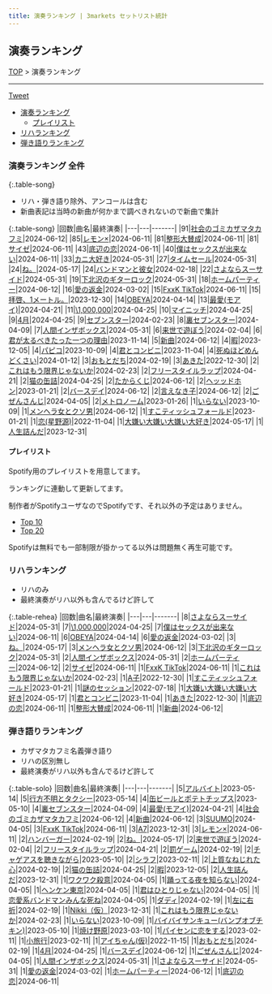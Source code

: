 ```yaml
---
title: 演奏ランキング | 3markets セットリスト統計
---
```

## 演奏ランキング


[TOP](/setlist/) > 演奏ランキング

___

 <a href="https://twitter.com/share?ref_src=twsrc%5Etfw" data-text="3markets[ ]セットリスト > 演奏ランキング" class="twitter-share-button" data-via="3markets" data-hashtags="3markets" data-related="3markets" data-show-count="false">Tweet</a>

* [演奏ランキング](#演奏ランキング)
    * [プレイリスト](#プレイリスト)
* [リハランキング](#リハランキング)
* [弾き語りランキング](#弾き語りランキング)


### 演奏ランキング 全件

{:.table-song}

* リハ・弾き語り除外、アンコールは含む
* 新曲表記は当時の新曲が何かまで調べきれないので新曲で集計

{:.table-song}
|回数|曲名|最終演奏|
|---|---|-------|
|91|[社会のゴミカザマタカフミ](song002.html)|2024-06-12|
|85|[レモン×](song003.html)|2024-06-11|
|81|[整形大賛成](song005.html)|2024-06-11|
|81|[サイゼ](song004.html)|2024-06-11|
|43|[底辺の恋](song008.html)|2024-06-11|
|40|[僕はセックスが出来ない](song006.html)|2024-06-11|
|33|[カニ大好き](song079.html)|2024-05-31|
|27|[タイムセール](song007.html)|2024-05-31|
|24|[ね。](song076.html)|2024-05-17|
|24|[バンドマンと彼女](song009.html)|2024-02-18|
|22|[さよならスーサイド](song013.html)|2024-05-31|
|19|[下北沢のギターロック](song015.html)|2024-05-31|
|18|[ホームパーティー](song011.html)|2024-06-12|
|16|[愛の返金](song012.html)|2024-03-02|
|15|[FxxK TikTok](song082.html)|2024-06-11|
|15|[拝啓、1メートル。](song010.html)|2023-12-30|
|14|[OBEYA](song021.html)|2024-04-14|
|13|[最愛(モアイ)](song014.html)|2024-04-21|
|11|[\1,000,000](song022.html)|2024-04-25|
|10|[マイニッチ](song046.html)|2024-04-25|
|9|[4月](song029.html)|2024-04-25|
|9|[セブンスター](song020.html)|2024-02-23|
|8|[裏セブンスター](song017.html)|2024-04-09|
|7|[人間インザボックス](song016.html)|2024-05-31|
|6|[来世で遊ぼう](song075.html)|2024-02-04|
|6|[君が太るべきたった一つの理由](song034.html)|2023-11-14|
|5|[新曲](song001.html)|2024-06-12|
|4|[暇](song040.html)|2023-12-05|
|4|[パピコ](song036.html)|2023-10-09|
|4|[君とコンビニ](song024.html)|2023-11-04|
|4|[死ぬほどめんどくさい](song018.html)|2024-01-12|
|3|[おもとだち](song033.html)|2024-02-19|
|3|[あきた](song019.html)|2022-12-30|
|2|[これはもう限界じゃないか](song081.html)|2024-02-23|
|2|[フリースタイルラップ](song074.html)|2024-04-21|
|2|[猫の缶詰](song041.html)|2024-04-25|
|2|[たからくじ](song032.html)|2024-06-12|
|2|[ヘッッドホン](song030.html)|2023-01-21|
|2|[バースデイ](song028.html)|2024-06-12|
|2|[言えなき子](song027.html)|2024-06-12|
|2|[ごぜんさんじ](song026.html)|2024-04-05|
|2|[メトロノーム](song025.html)|2023-01-26|
|1|[いらない](song078.html)|2023-10-09|
|1|[メンヘラ女とクソ男](song072.html)|2024-06-12|
|1|[すこティッシュフォールド](song045.html)|2023-01-21|
|1|[恋(星野源)](song037.html)|2022-11-04|
|1|[大嫌い大嫌い大嫌い大好き](song035.html)|2024-05-17|
|1|[人生詰んだ](song031.html)|2023-12-31|


#### プレイリスト

Spotify用のプレイリストを用意してます。

ランキングに連動して更新してます。

制作者がSpotifyユーザなのでSpotifyです、それ以外の予定はありません。

* [Top 10](https://open.spotify.com/playlist/2k4rxGfOCIWZhr0lHnA0Yf)
* [Top 20](https://open.spotify.com/playlist/00msjQPDjFaoAm6IIEM2ka)

Spotifyは無料でも一部制限が掛かってる以外は問題無く再生可能です。

### リハランキング

* リハのみ
* 最終演奏がリハ以外も含んでるけど許して


{:.table-rehea}
|回数|曲名|最終演奏|
|---|---|-------|
|8|[さよならスーサイド](song013.html)|2024-05-31|
|7|[\1,000,000](song022.html)|2024-04-25|
|7|[僕はセックスが出来ない](song006.html)|2024-06-11|
|6|[OBEYA](song021.html)|2024-04-14|
|6|[愛の返金](song012.html)|2024-03-02|
|3|[ね。](song076.html)|2024-05-17|
|3|[メンヘラ女とクソ男](song072.html)|2024-06-12|
|3|[下北沢のギターロック](song015.html)|2024-05-31|
|2|[人間インザボックス](song016.html)|2024-05-31|
|2|[ホームパーティー](song011.html)|2024-06-12|
|2|[サイゼ](song004.html)|2024-06-11|
|1|[FxxK TikTok](song082.html)|2024-06-11|
|1|[これはもう限界じゃないか](song081.html)|2024-02-23|
|1|[A子](song047.html)|2022-12-30|
|1|[すこティッシュフォールド](song045.html)|2023-01-21|
|1|[謎のセッション](song038.html)|2022-07-18|
|1|[大嫌い大嫌い大嫌い大好き](song035.html)|2024-05-17|
|1|[君とコンビニ](song024.html)|2023-11-04|
|1|[あきた](song019.html)|2022-12-30|
|1|[底辺の恋](song008.html)|2024-06-11|
|1|[整形大賛成](song005.html)|2024-06-11|
|1|[新曲](song001.html)|2024-06-12|


### 弾き語りランキング

* カザマタカフミ名義弾き語り
* リハの区別無し
* 最終演奏がリハ以外も含んでるけど許して


{:.table-solo}
|回数|曲名|最終演奏|
|---|---|-------|
|5|[アルバイト](song042.html)|2023-05-14|
|5|[行方不明とタクシー](song039.html)|2023-05-14|
|4|[缶ビールとポテトチップス](song043.html)|2023-05-10|
|4|[裏セブンスター](song017.html)|2024-04-09|
|4|[最愛(モアイ)](song014.html)|2024-04-21|
|4|[社会のゴミカザマタカフミ](song002.html)|2024-06-12|
|4|[新曲](song001.html)|2024-06-12|
|3|[SUUMO](song083.html)|2024-04-05|
|3|[FxxK TikTok](song082.html)|2024-06-11|
|3|[A7](song073.html)|2023-12-31|
|3|[レモン×](song003.html)|2024-06-11|
|2|[ハンバーガー](song084.html)|2024-02-19|
|2|[ね。](song076.html)|2024-05-17|
|2|[来世で遊ぼう](song075.html)|2024-02-04|
|2|[フリースタイルラップ](song074.html)|2024-04-21|
|2|[罰ゲーム](song071.html)|2024-02-19|
|2|[チャゲアスを聴きながら](song070.html)|2023-05-10|
|2|[シラフ](song050.html)|2023-02-11|
|2|[上質なねじれた心](song048.html)|2024-02-19|
|2|[猫の缶詰](song041.html)|2024-04-25|
|2|[暇](song040.html)|2023-12-05|
|2|[人生詰んだ](song031.html)|2023-12-31|
|1|[ワクワク殺意](song094.html)|2024-04-05|
|1|[踊ってる夜を知らない](song093.html)|2024-04-05|
|1|[ヘンケン東京](song092.html)|2024-04-05|
|1|[君はひとりじゃない](song091.html)|2024-04-05|
|1|[恋愛系バンドマンみんな死ね](song090.html)|2024-04-05|
|1|[ダディ](song088.html)|2024-02-19|
|1|[左に右折](song087.html)|2024-02-19|
|1|[Nikki（仮）](song085.html)|2023-12-31|
|1|[これはもう限界じゃないか](song081.html)|2024-02-23|
|1|[いらない](song078.html)|2023-10-09|
|1|[バイバイサンキュー(バンプオブチキン)](song077.html)|2023-05-10|
|1|[焼け野原](song069.html)|2023-03-10|
|1|[パイセンに恋をする](song051.html)|2023-02-11|
|1|[小旅行](song049.html)|2023-02-11|
|1|[アイちゃん(仮)](song044.html)|2022-11-15|
|1|[おもとだち](song033.html)|2024-02-19|
|1|[4月](song029.html)|2024-04-25|
|1|[バースデイ](song028.html)|2024-06-12|
|1|[ごぜんさんじ](song026.html)|2024-04-05|
|1|[人間インザボックス](song016.html)|2024-05-31|
|1|[さよならスーサイド](song013.html)|2024-05-31|
|1|[愛の返金](song012.html)|2024-03-02|
|1|[ホームパーティー](song011.html)|2024-06-12|
|1|[底辺の恋](song008.html)|2024-06-11|


<script src="https://cdnjs.cloudflare.com/ajax/libs/jquery/3.6.1/jquery.min.js" integrity="sha512-aVKKRRi/Q/YV+4mjoKBsE4x3H+BkegoM/em46NNlCqNTmUYADjBbeNefNxYV7giUp0VxICtqdrbqU7iVaeZNXA==" crossorigin="anonymous" referrerpolicy="no-referrer"></script>
<script src="https://cdnjs.cloudflare.com/ajax/libs/jquery.tablesorter/2.31.3/js/jquery.tablesorter.min.js" integrity="sha512-qzgd5cYSZcosqpzpn7zF2ZId8f/8CHmFKZ8j7mU4OUXTNRd5g+ZHBPsgKEwoqxCtdQvExE5LprwwPAgoicguNg==" crossorigin="anonymous" referrerpolicy="no-referrer"></script>
<link rel="stylesheet" href="https://cdnjs.cloudflare.com/ajax/libs/jquery.tablesorter/2.31.3/css/theme.default.min.css" integrity="sha512-wghhOJkjQX0Lh3NSWvNKeZ0ZpNn+SPVXX1Qyc9OCaogADktxrBiBdKGDoqVUOyhStvMBmJQ8ZdMHiR3wuEq8+w==" crossorigin="anonymous" referrerpolicy="no-referrer" />
<script>
$(function() {
    $(".table-song").tablesorter();
    $(".table-rehea").tablesorter();
    $(".table-solo").tablesorter();
});
</script>

<script async src="https://platform.twitter.com/widgets.js" charset="utf-8"></script>